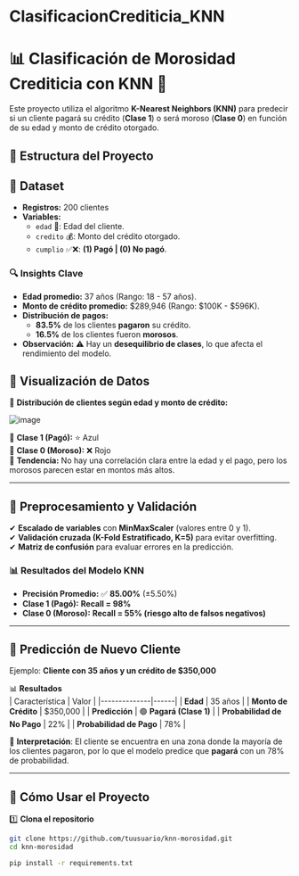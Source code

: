 # ClasificacionCrediticia_KNN
# 📊 Clasificación de Morosidad Crediticia con KNN 🏦

Este proyecto utiliza el algoritmo **K-Nearest Neighbors (KNN)** para predecir si un cliente pagará su crédito (**Clase 1**) o será moroso (**Clase 0**) en función de su edad y monto de crédito otorgado.

## 📂 **Estructura del Proyecto**

## 📄 **Dataset**
- **Registros:** 200 clientes
- **Variables:**
  - `edad` 📅: Edad del cliente.
  - `credito` 💰: Monto del crédito otorgado.
  - `cumplio` ✅❌: **(1) Pagó | (0) No pagó**.

### 🔍 **Insights Clave**
- **Edad promedio:** 37 años (Rango: 18 - 57 años).
- **Monto de crédito promedio:** $289,946 (Rango: $100K - $596K).
- **Distribución de pagos:**
  - **83.5%** de los clientes **pagaron** su crédito.
  - **16.5%** de los clientes fueron **morosos**.
- **Observación:** ⚠ Hay un **desequilibrio de clases**, lo que afecta el rendimiento del modelo.

## 🎨 **Visualización de Datos**
📌 **Distribución de clientes según edad y monto de crédito:**

![image](https://github.com/user-attachments/assets/d11917b8-aa68-4959-a5e8-b4df13878389)


🔹 **Clase 1 (Pagó):** ⭐ Azul  
🔹 **Clase 0 (Moroso):** ❌ Rojo  
🔹 **Tendencia:** No hay una correlación clara entre la edad y el pago, pero los morosos parecen estar en montos más altos.

---

## 🔧 **Preprocesamiento y Validación**
✔ **Escalado de variables** con **MinMaxScaler** (valores entre 0 y 1).  
✔ **Validación cruzada (K-Fold Estratificado, K=5)** para evitar overfitting.  
✔ **Matriz de confusión** para evaluar errores en la predicción.  

### 📊 **Resultados del Modelo KNN**
- **Precisión Promedio:** ✅ **85.00%** (±5.50%)
- **Clase 1 (Pagó):** **Recall = 98%**
- **Clase 0 (Moroso):** **Recall = 55% (riesgo alto de falsos negativos)**

---

## 🔮 **Predicción de Nuevo Cliente**
Ejemplo: **Cliente con 35 años y un crédito de $350,000**  

📊 **Resultados**  
| Característica | Valor |
|--------------|------|
| **Edad** | 35 años |
| **Monto de Crédito** | $350,000 |
| **Predicción** | 🟢 **Pagará (Clase 1)** |
| **Probabilidad de No Pago** | 22% |
| **Probabilidad de Pago** | 78% |

📝 **Interpretación**: El cliente se encuentra en una zona donde la mayoría de los clientes pagaron, por lo que el modelo predice que **pagará** con un 78% de probabilidad.

---

## 🚀 **Cómo Usar el Proyecto**
1️⃣ **Clona el repositorio**
```bash
git clone https://github.com/tuusuario/knn-morosidad.git
cd knn-morosidad

pip install -r requirements.txt


